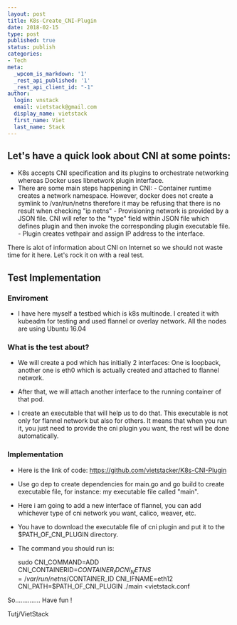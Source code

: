 ```yaml
---
layout: post
title: K8s-Create_CNI-Plugin
date: 2018-02-15
type: post
published: true
status: publish
categories:
- Tech
meta:
  _wpcom_is_markdown: '1'
  _rest_api_published: '1'
  _rest_api_client_id: "-1"
author:
  login: vnstack
  email: vietstack@gmail.com
  display_name: vietstack
  first_name: Viet
  last_name: Stack
---
```


## Let's have a quick look about CNI at some points:

- K8s accepts CNI specification and its plugins to orchestrate networking whereas Docker uses libnetwork plugin interface.
- There are some main steps happening in CNI:
	  - Container runtime creates a network namespace. However, docker does not create a symlink to /var/run/netns therefore it may be refusing that there is no result when checking "ip netns"
	  - Provisioning network is provided by a JSON file. CNI will refer to the "type" field within JSON file which defines plugin and then invoke the corresponding plugin executable file.
	  - Plugin creates vethpair and assign IP address to the interface.

There is alot of information about CNI on Internet so we should not waste time for it here. Let's rock it on with a real test.

## Test Implementation

### Enviroment

- I have here myself a testbed which is k8s multinode. I created it with kubeadm for testing and used flannel or overlay network. All the nodes are using Ubuntu 16.04

### What is the test about?

- We will create a pod which has initially 2 interfaces: One is loopback, another one is eth0 which is actually created and attached to flannel network.

- After that, we will attach another interface to the running container of that pod.

- I create an executable that will help us to do that. This executable is not only for flannel network but also for others. It means that when you run it, you just need to provide the cni plugin you want, the rest will be done automatically.

### Implementation

- Here is the link of code: https://github.com/vietstacker/K8s-CNI-Plugin
- Use go dep to create dependencies for main.go and go build to create executable file, for instance: my executable file called "main".
- Here i am going to add a new interface of flannel, you can add whichever type of cni network you want, calico, weaver, etc.
- You have to download the executable file of cni plugin and put it to the $PATH_OF_CNI_PLUGIN directory.
- The command you should run is: 
	
   sudo CNI_COMMAND=ADD CNI_CONTAINERID=$CONTAINER_ID CNI_NETNS=/var/run/netns/$CONTAINER_ID CNI_IFNAME=eth12 CNI_PATH=$PATH_OF_CNI_PLUGIN ./main <vietstack.conf
	

So.............. Have fun !


Tutj/VietStack

